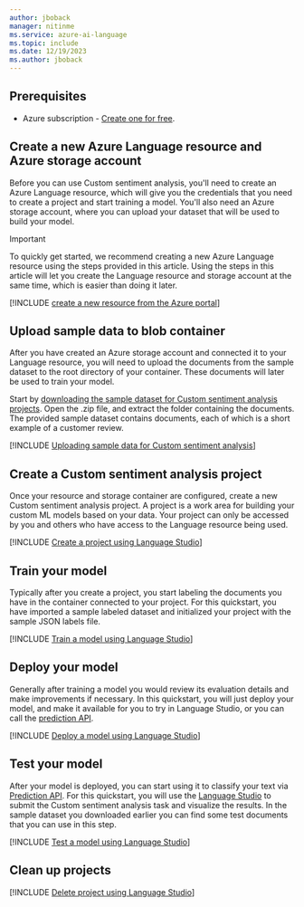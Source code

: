 ```yaml
---
author: jboback
manager: nitinme
ms.service: azure-ai-language
ms.topic: include
ms.date: 12/19/2023
ms.author: jboback
---
```


## Prerequisites

* Azure subscription - [Create one for free](https://azure.microsoft.com/free/cognitive-services).



## Create a new Azure Language resource and Azure storage account

Before you can use Custom sentiment analysis, you'll need to create an Azure Language resource, which will give you the credentials that you need to create a project and start training a model. You'll also need an Azure storage account, where you can upload your dataset that will be used to build your model.

> [!IMPORTANT]
> To quickly get started, we recommend creating a new Azure Language resource using the steps provided in this article. Using the steps in this article will let you create the Language resource and storage account at the same time, which is easier than doing it later.
<!--
> If you have a [pre-existing resource](../../../custom/how-to/create-project.md#using-a-pre-existing-language-resource) that you'd like to use, you will need to connect it to storage account.
-->

[!INCLUDE [create a new resource from the Azure portal](../../../../includes/custom/resource-creation-azure-portal.md)]
    


## Upload sample data to blob container

After you have created an Azure storage account and connected it to your Language resource, you will need to upload the documents from the sample dataset to the root directory of your container. These documents will later be used to train your model.

Start by [downloading the sample dataset for Custom sentiment analysis projects](https://github.com/Azure-Samples/cognitive-services-sample-data-files/blob/master/language-service/Custom%20sentiment%20analysis/example_data.zip). Open the .zip file, and extract the folder containing the documents. The provided sample dataset contains documents, each of which is a short example of a customer review.

[!INCLUDE [Uploading sample data for Custom sentiment analysis](../../../../includes/custom/language-studio/upload-data-to-storage.md)]

## Create a Custom sentiment analysis project

Once your resource and storage container are configured, create a new Custom sentiment analysis project. A project is a work area for building your custom ML models based on your data. Your project can only be accessed by you and others who have access to the Language resource being used.

[!INCLUDE [Create a project using Language Studio](../../../../includes/custom/language-studio/create-project.md)]
    


## Train your model

Typically after you create a project, you start labeling the documents you have in the container connected to your project. For this quickstart, you have imported a sample labeled dataset and initialized your project with the sample JSON labels file.

[!INCLUDE [Train a model using Language Studio](../../../../includes/custom/language-studio/train-your-model.md)]



## Deploy your model

Generally after training a model you would review its evaluation details and make improvements if necessary. In this quickstart, you will just deploy your model, and make it available for you to try in Language Studio, or you can call the [prediction API](https://aka.ms/ct-runtime-swagger).

[!INCLUDE [Deploy a model using Language Studio](../../../../includes/custom/language-studio/deployment.md)]



## Test your model

After your model is deployed, you can start using it to classify your text via [Prediction API](https://aka.ms/ct-runtime-swagger). For this quickstart, you will use the [Language Studio](https://aka.ms/LanguageStudio) to submit the Custom sentiment analysis task and visualize the results. In the sample dataset you downloaded earlier you can find some test documents that you can use in this step.

[!INCLUDE [Test a model using Language Studio](../../../../includes/custom/language-studio/test-model.md)]



## Clean up projects

[!INCLUDE [Delete project using Language Studio](../../../../includes/custom/language-studio/delete-project.md)]


